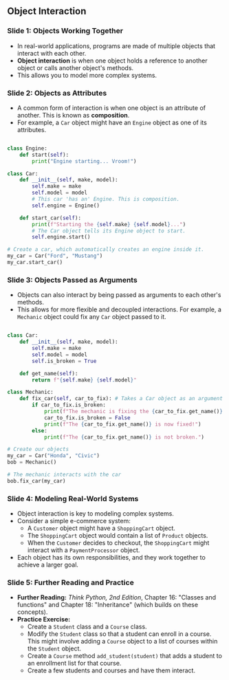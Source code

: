 ## Object Interaction

### Slide 1: Objects Working Together

  * In real-world applications, programs are made of multiple objects that interact with each other.
  * **Object interaction** is when one object holds a reference to another object or calls another object's methods.
  * This allows you to model more complex systems.

### Slide 2: Objects as Attributes

  * A common form of interaction is when one object is an attribute of another. This is known as **composition**.
  * For example, a `Car` object might have an `Engine` object as one of its attributes.

<!-- end list -->
```py

class Engine:
    def start(self):
        print("Engine starting... Vroom!")

class Car:
    def __init__(self, make, model):
        self.make = make
        self.model = model
        # This car 'has an' Engine. This is composition.
        self.engine = Engine()

    def start_car(self):
        print(f"Starting the {self.make} {self.model}...")
        # The Car object tells its Engine object to start.
        self.engine.start()

# Create a car, which automatically creates an engine inside it.
my_car = Car("Ford", "Mustang")
my_car.start_car()
```
### Slide 3: Objects Passed as Arguments

  * Objects can also interact by being passed as arguments to each other's methods.
  * This allows for more flexible and decoupled interactions. For example, a `Mechanic` object could fix any `Car` object passed to it.

<!-- end list -->
```py

class Car:
    def __init__(self, make, model):
        self.make = make
        self.model = model
        self.is_broken = True

    def get_name(self):
        return f"{self.make} {self.model}"

class Mechanic:
    def fix_car(self, car_to_fix): # Takes a Car object as an argument
        if car_to_fix.is_broken:
            print(f"The mechanic is fixing the {car_to_fix.get_name()}.")
            car_to_fix.is_broken = False
            print(f"The {car_to_fix.get_name()} is now fixed!")
        else:
            print(f"The {car_to_fix.get_name()} is not broken.")

# Create our objects
my_car = Car("Honda", "Civic")
bob = Mechanic()

# The mechanic interacts with the car
bob.fix_car(my_car)
```
### Slide 4: Modeling Real-World Systems

  * Object interaction is key to modeling complex systems.
  * Consider a simple e-commerce system:
      * A `Customer` object might have a `ShoppingCart` object.
      * The `ShoppingCart` object would contain a list of `Product` objects.
      * When the `Customer` decides to checkout, the `ShoppingCart` might interact with a `PaymentProcessor` object.
  * Each object has its own responsibilities, and they work together to achieve a larger goal.

### Slide 5: Further Reading and Practice

  * **Further Reading:** *Think Python, 2nd Edition*, Chapter 16: "Classes and functions" and Chapter 18: "Inheritance" (which builds on these concepts).
  * **Practice Exercise:**
      * Create a `Student` class and a `Course` class.
      * Modify the `Student` class so that a student can enroll in a course. This might involve adding a `Course` object to a list of courses within the `Student` object.
      * Create a `Course` method `add_student(student)` that adds a student to an enrollment list for that course.
      * Create a few students and courses and have them interact.